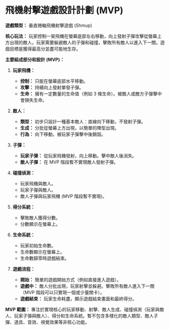 # 飛機射擊遊戲設計計劃 (MVP)

**遊戲類型：** 垂直捲軸飛機射擊遊戲 (Shmup)

**核心玩法：**
玩家控制一架飛機在螢幕底部左右移動，向上發射子彈攻擊從螢幕上方出現的敵人。玩家需要躲避敵人的子彈和碰撞，擊敗所有敵人以進入下一關。遊戲目標是獲得最高分並盡可能地生存。

**主要組成部分和設計 (MVP)：**

1.  **玩家飛機：**
    *   **控制：** 只能在螢幕底部水平移動。
    *   **攻擊：** 持續向上發射單發子彈。
    *   **生命：** 擁有一定數量的生命值（例如 3 條生命）。被敵人或敵方子彈擊中會損失生命。

2.  **敵人：**
    *   **類型：** 初步只設計一種基本敵人：直線向下移動，不發射子彈。
    *   **生成：** 分批從螢幕上方出現，以簡單的陣型出現。
    *   **行為：** 向下移動。被玩家子彈擊中後銷毀。

3.  **子彈：**
    *   **玩家子彈：** 從玩家飛機發射，向上移動。擊中敵人後消失。
    *   **敵人子彈：** 在 MVP 階段暫不實現敵人發射子彈。

4.  **碰撞偵測：**
    *   玩家飛機與敵人。
    *   玩家子彈與敵人。
    *   敵人子彈與玩家飛機 (MVP 階段暫不實現)。

5.  **得分系統：**
    *   擊敗敵人獲得分數。
    *   分數顯示在螢幕上。

6.  **生命系統：**
    *   玩家初始生命數。
    *   生命數顯示在螢幕上。
    *   生命數歸零時遊戲結束。

7.  **遊戲流程：**
    *   **開始：** 簡單的遊戲開始方式（例如直接進入遊戲）。
    *   **遊戲中：** 敵人分批出現，玩家射擊並躲避。擊敗所有敵人進入下一關（MVP 階段可以只實現一個或少量關卡）。
    *   **遊戲結束：** 玩家生命耗盡，顯示遊戲結束畫面和最終得分。

**MVP 範圍：**
專注於實現核心的玩家移動、射擊、敵人生成、碰撞偵測（玩家與敵人、玩家子彈與敵人）、得分和生命系統。暫不包含多樣化的敵人類型、敵人子彈、道具、音效、視覺效果等非核心功能。